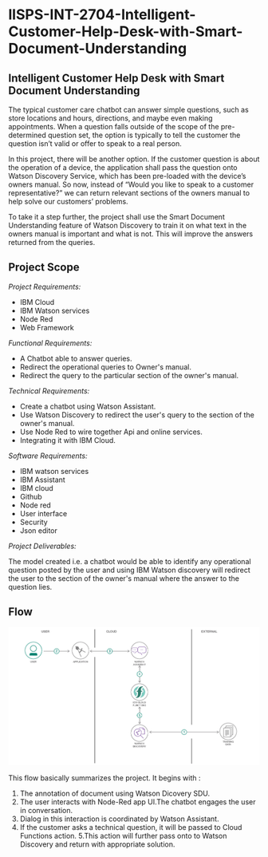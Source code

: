 # llSPS-INT-2704-Intelligent-Customer-Help-Desk-with-Smart-Document-Understanding
## Intelligent Customer Help Desk with Smart Document Understanding

The typical customer care chatbot can answer simple questions, such as store locations and hours, directions, and maybe even making appointments. When a question falls outside of the scope of the pre-determined question set, the option is typically to tell the customer the question isn’t valid or offer to speak to a real person.

In this project, there will be another option. If the customer question is about the operation of a device, the application shall pass the question onto Watson Discovery Service, which has been pre-loaded with the device’s owners manual. So now, instead of “Would you like to speak to a customer representative?” we can return relevant sections of the owners manual to help solve our customers’ problems.

To take it a step further, the project shall use the Smart Document Understanding feature of Watson Discovery to train it on what text in the owners manual is important and what is not. This will improve the answers returned from the queries.

## Project Scope

  *Project Requirements:*

   * IBM Cloud
   * IBM Watson services
   * Node Red
   * Web Framework

*Functional Requirements:*

   * A Chatbot able to answer queries.
   * Redirect the operational queries to Owner's manual.
   * Redirect the query to the particular section of the owner's manual.


*Technical Requirements:*

   * Create a chatbot using Watson Assistant.
   * Use Watson Discovery to  redirect the user's query to the section of the owner's manual.
   * Use Node Red to wire together Api and online services.
   * Integrating it with IBM Cloud.

*Software Requirements:*

   * IBM watson services
   * IBM Assistant
   * IBM cloud
   * Github
   * Node red
   * User interface
   * Security
   * Json editor


*Project Deliverables:*

   The model created i.e. a chatbot would be able to identify any operational question posted by the user
   and using IBM Watson discovery will redirect the user to the  section of the owner's manual
   where the answer to the question lies.
    
 
 ## Flow
 ![Image description](https://github.com/IBM/watson-discovery-sdu-with-assistant/blob/master/doc/source/images/architecture.png)
 
 This flow basically summarizes the project. It begins with :
 
1. The annotation of document using Watson Dicovery SDU.
2. The user interacts with Node-Red app UI.The chatbot engages the user in conversation.
3. Dialog in this interaction is coordinated by Watson Assistant.
4. If the customer asks a technical question, it will be passed to Cloud Functions action.
5.This action will further pass onto to Watson Discovery and return with appropriate solution.

